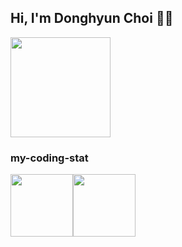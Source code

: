 ## Hi, I'm Donghyun Choi 🙋‍♂️



<img height=160em  src="https://github-readme-stats.vercel.app/api?username=solari3t&" align = "center"/>

### my-coding-stat
<div width=100% style="display: flex;">
<img   height="100em" src="https://github-readme-stats.vercel.app/api/top-langs/?username=solari3t&layout=compact" align = "center"/>
<img   height="100em" src="https://github-readme-stats.vercel.app/api/wakatime?username=solari3t&" align = "center"/>
</div>





<!--
**solari3t/solari3t** is a ✨ _special_ ✨ repository because its `README.md` (this file) appears on your GitHub profile.

Here are some ideas to get you started:

- 🔭 I’m currently working on ...
- 🌱 I’m currently learning ...
- 👯 I’m looking to collaborate on ...
- 🤔 I’m looking for help with ...
- 💬 Ask me about ...
- 📫 How to reach me: ...
- 😄 Pronouns: ...
- ⚡ Fun fact: ...
-->
